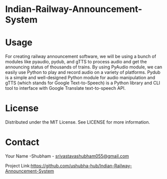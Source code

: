 # Indian-Railway-Announcement-System

# Usage

For creating railway announcement software, we will be using a bunch of modules like pyaudio, pydub, and gTTS to process audio and get the announcing status of thousands of trains. By using PyAudio module, we can easily use Python to play and record audio on a variety of platforms. Pydub is a simple and well-designed Python module for audio manipulation and gTTS (which stands for Google Text-to-Speech) is a Python library and CLI tool to interface with Google Translate text-to-speech API.

# License
Distributed under the MIT License. See LICENSE for more information.

# Contact
Your Name -Shubham - srivastavashubham055@gmail.com

Project Link:https://github.com/ushubha-hub/Indian-Railway-Announcement-System
